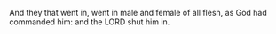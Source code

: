 And they that went in, went in male and female of all flesh, as God had commanded him: and the LORD shut him in.
